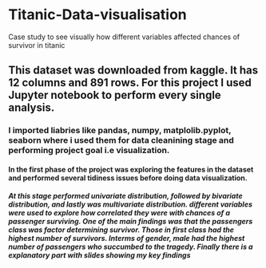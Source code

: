 # Titanic-Data-visualisation
Case study to see visually how different variables affected chances of survivor in titanic
## This dataset was downloaded from kaggle. It has 12 columns and 891 rows. For this project I used Jupyter notebook to perform every single analysis.
### I imported liabries like pandas, numpy, matplolib.pyplot, seaborn where i used them for data cleanining stage and performing project goal i.e visualization.
#### In the first phase of the project was exploring the features in the dataset and performed several tidiness issues before doing data visualization.
##### At this stage performed univariate distribution, followed by bivariate distribution, and lastly was multivariate distribution. different variables were used to explore how correlated they were with chances of a passenger surviving. One of the main findings was that the passengers class was factor determining survivor. Those in first class had the highest number of survivors. Interms of gender, male had the highest number of passengers who succumbed to the tragedy. Finally there is a explanatory part with slides showing my key findings 
